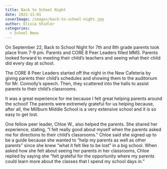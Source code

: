 ```yaml
---
title: Back to School Night
date: 2022-11-01
coverImage: /images/back-to-school-night.jpg
author: Olivia Shidler
categories:
  - School News
---
```

On September 22, Back to School Night for 7th and 8th grade parents took place from 7-9 pm. Parents and CORE 8 Peer Leaders filled MMS. Parents looked forward to meeting their child’s teachers and seeing what their child did every day at school.

The CORE 8 Peer Leaders started off the night in the New Cafeteria by giving parents their child’s schedules and showing them to the auditorium for Mr. Connolly’s speech. Then, they scattered into the halls to assist parents to their child’s classrooms.

It was a great experience for me because I felt great helping parents around the school! The parents were extremely grateful for us helping because, after all, the Millburn Middle School is a very extensive school and it is so easy to get lost.

One fellow peer leader, Chloe W., also helped the parents. She shared her experience, stating, “I felt really good about myself when the parents asked me for directions to their child’s classrooms.” Chloe said she signed up to be a guide because she wanted to “help my parents as well as other parents” since she knew “what it felt like to be lost” in a big school. When asked how she felt about seeing her parents in her classrooms, Chloe replied by saying she “felt grateful for the opportunity where my parents could learn more about the classes that I spend my school days in.”
